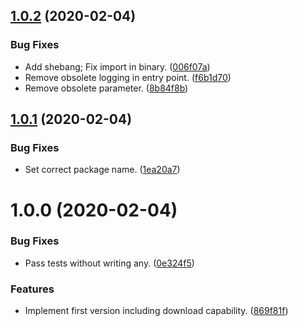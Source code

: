 ## [1.0.2](https://github.com/yeldiRium/more-rubin-scraper/compare/v1.0.1...v1.0.2) (2020-02-04)


### Bug Fixes

* Add shebang; Fix import in binary. ([006f07a](https://github.com/yeldiRium/more-rubin-scraper/commit/006f07a1d543b9a06b5445caac433dfdf3312c77))
* Remove obsolete logging in entry point. ([f6b1d70](https://github.com/yeldiRium/more-rubin-scraper/commit/f6b1d709388cdf95aab832e285324875cba2bd28))
* Remove obsolete parameter. ([8b84f8b](https://github.com/yeldiRium/more-rubin-scraper/commit/8b84f8b145b91b908ce19b254e54717fbaaac5df))

## [1.0.1](https://github.com/yeldiRium/more-rubin-scraper/compare/v1.0.0...v1.0.1) (2020-02-04)


### Bug Fixes

* Set correct package name. ([1ea20a7](https://github.com/yeldiRium/more-rubin-scraper/commit/1ea20a78610a07b55f01ec56e7f3c41e57e71262))

# 1.0.0 (2020-02-04)


### Bug Fixes

* Pass tests without writing any. ([0e324f5](https://github.com/yeldiRium/more-rubin-scraper/commit/0e324f5e68f5b64d0a91f6488fc5b0b3a50f7d78))


### Features

* Implement first version including download capability. ([869f81f](https://github.com/yeldiRium/more-rubin-scraper/commit/869f81fc27b1180eb1b511386d69e4a69d387f45))

